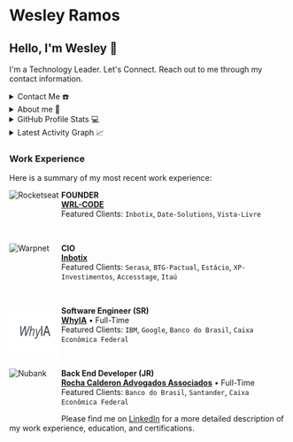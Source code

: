 # Wesley Ramos

## Hello, I'm Wesley 👋
I'm a Technology Leader. Let's Connect. Reach out to me through my contact information.

<details>
  <summary>Contact Me ☎️</summary>
  <h2 align="center">You can reach me by:</h2>
  <p align="center">
    <a href="https://www.linkedin.com/in/wr-rek/" target="_blank">
      <img align="center" src="https://img.shields.io/badge/linkedin-%231DA1F2.svg?style=for-the-badge&logo=linkedin&logoColor=white" alt="LinkedIn" height="30">
    </a>
    <a href="mailto:wesley.rl1997@gmail.com" target="_blank">
      <img align="center" src="https://img.shields.io/badge/gmail-EA4335.svg?style=for-the-badge&logo=gmail&logoColor=white" alt="Gmail" height="30">
    </a>
  </p>
</details>

<details>
  <summary>About me 💭</summary>
  <h2 align="center">About this Account</h2>
  <p align="center">
    <a href="https://github.com/RamosRRamos" target="_blank">
      <img align="center" src="https://komarev.com/ghpvc/?username=RamosRRamos&style=for-the-badge&label=PROFILE+VIEWS" height="25" alt="Profile Views">
    </a>
    <a href="https://RamosRRamos.github.io/RamosRRamos/">
      <img align="center" src="https://img.shields.io/website?down_message=offline&style=for-the-badge&up_message=online&url=https%3A%2F%2FRamosRRamos.github.io%2FRamosRRamos%2F" height="25" alt="Website">
    </a>
  </p>
</details>

<details>
  <summary>GitHub Profile Stats 💻</summary>
  <h2 align="center">GitHub Stats</h2>

  <details open>
    <summary><h3>Languages</h3></summary>
    <p align="center">
      <a href="https://github.com/RamosRRamos/">
        <img src="https://github-readme-stats.vercel.app/api/top-langs/?username=RamosRRamos&langs_count=6&theme=gruvbox&layout=compact&hide_border=true" alt="Top Languages">
      </a>
    </p>
    <p align="center">
      <a href="https://github.com/RamosRRamos/">
        <img width="45%" src="https://github-profile-summary-cards.vercel.app/api/cards/repos-per-language?username=RamosRRamos&theme=gruvbox&layout=compact&hide_border=true" alt="Top Languages by Repo">
        <img width="45%" src="https://github-profile-summary-cards.vercel.app/api/cards/most-commit-language?username=RamosRRamos&theme=gruvbox&layout=compact&hide_border=true" alt="Top Languages by Commit">
      </a>
    </p>
  </details>

  <details open>
    <summary><h3>Statistics</h3></summary>
    <p align="center">
      <a href="https://github.com/RamosRRamos/">
        <img width="49.5%" src="https://github-readme-stats.vercel.app/api?username=RamosRRamos&show_icons=true&theme=gruvbox&hide_border=true" alt="GitHub Stats">
        <img width="49.5%" src="https://github-readme-streak-stats.herokuapp.com/?user=RamosRRamos&theme=gruvbox&hide_border=true" alt="GitHub Streak">
      </a>
    </p>
  </details>
</details>

<details>
  <summary>Latest Activity Graph 📈</summary>
  <br>
  <h2 align="center">Latest Contribution</h2>
  <a href="https://github.com/ashutosh00710/github-readme-activity-graph">
    <img alt="Wesley's Activity Graph" src="https://github-readme-activity-graph.vercel.app/graph?username=RamosRRamos&theme=github-compact&hide_border=true">
  </a>
</details>

### Work Experience

Here is a summary of my most recent work experience:

[<img align="left" height="94px" width="94px" alt="Rocketseat" src="https://avatars.githubusercontent.com/u/83834041?s=200&v=4"/>](https://rocketseat.com.br/)

**FOUNDER** \
[**WRL-CODE**](https://wrlcode.com/)  \
Featured Clients: `Inbotix`, `Date-Solutions`, `Vista-Livre`

<br/>

[<img align="left" height="94px" width="94px" alt="Warpnet" src="https://media.licdn.com/dms/image/C4D0BAQGGrcBRwTQn_g/company-logo_100_100/0/1618314821357/fbrica_de_vendas_fv_logo?e=1706745600&v=beta&t=l7gDv5Z3lzAfidbtMkFB4YAmfy_XpTbWAz3hs7UMQhw"/>](https://www.spacex.com/)

**CIO** \
[**Inbotix**](https://www.inbotix.com/)  \
Featured Clients: `Serasa`, `BTG-Pactual`, `Estácio`, `XP-Investimentos`, `Accesstage`, `Itaú`

<br/>

[<img align="left" height="94px" width="94px" alt="Nubank" src="https://github.com/RamosRRamos/RamosRRamos/blob/main/whyIA.PNG"/>](https://nubank.com.br/)

**Software Engineer (SR)** \
[**WhyIA**](https://whyia.com/) • Full-Time \
Featured Clients: `IBM`, `Google`, `Banco do Brasil`, `Caixa Econômica Federal`

<br/>

[<img align="left" height="94px" width="94px" alt="Nubank" src="https://media.licdn.com/dms/image/D4D0BAQG-o5sxYUkL4A/company-logo_200_200/0/1680724163470/rocha_calderon_e_advogados_associados_logo?e=1706745600&v=beta&t=S_QmH9hMpzFQ9ZQGzaV2Ui9Efv22aXdwB1pO-T8JubA"/>](https://nubank.com.br/)

**Back End Developer (JR)** \
[**Rocha Calderon Advogados Associados**](https://rochacalderon.com.br/) • Full-Time \
Featured Clients: `Banco do Brasil`, `Santander`, `Caixa Econômica Federal`

Please find me on [LinkedIn](https://www.linkedin.com/in/wr-rek/) for a more detailed description of my work experience, education, and certifications.
